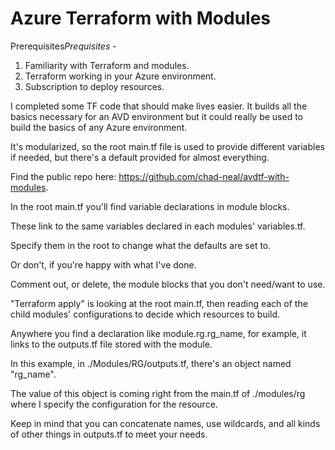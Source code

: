 # Azure Terraform with Modules

Prerequisites*Prequisites* - 
1. Familiarity with Terraform and modules.
2. Terraform working in your Azure environment.
3. Subscription to deploy resources.

I completed some TF code that should make lives easier.  It builds all the basics necessary for an AVD environment but it could really be used to build the basics of any Azure environment.  

It's modularized, so the root main.tf file is used to provide different variables if needed, but there's a default provided for almost everything.

Find the public repo here: https://github.com/chad-neal/avdtf-with-modules.


In the root main.tf you'll find variable declarations in module blocks.

These link to the same variables declared in each modules' variables.tf.  

Specify them in the root to change what the defaults are set to.  

Or don't, if you're happy with what I've done.  

Comment out, or delete, the module blocks that you don't need/want to use.  


"Terraform apply" is looking at the root main.tf, then reading each of the child modules' configurations to decide which resources to build.

Anywhere you find a declaration like module.rg.rg_name, for example, it links to the outputs.tf file stored with the module.  

In this example, in ./Modules/RG/outputs.tf, there's an object named "rg_name".  

The value of this object is coming right from the main.tf of ./modules/rg where I specify the configuration for the resource.  

Keep in mind that you can concatenate names, use wildcards, and all kinds of other things in outputs.tf to meet your needs.
